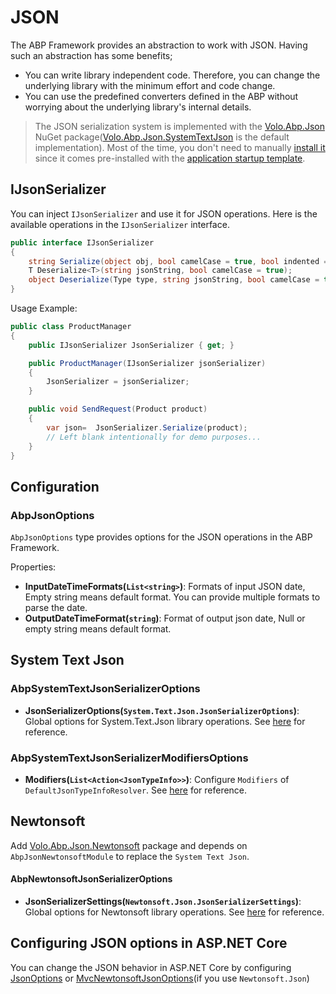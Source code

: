 # JSON
The ABP Framework provides an abstraction to work with JSON. Having such an abstraction has some benefits;

* You can write library independent code. Therefore, you can change the underlying library with the minimum effort and code change.
* You can use the predefined converters defined in the ABP without worrying about the underlying library's internal details.

> The JSON serialization system is implemented with the [Volo.Abp.Json](https://www.nuget.org/packages/Volo.Abp.Json) NuGet package([Volo.Abp.Json.SystemTextJson](https://www.nuget.org/packages/Volo.Abp.Json.SystemTextJson) is the default implementation). Most of the time, you don't need to manually [install it](https://abp.io/package-detail/Volo.Abp.Json) since it comes pre-installed with the [application startup template](../../solution-templates/layered-web-application/index.md).

## IJsonSerializer

You can inject `IJsonSerializer` and use it for JSON operations. Here is the available operations in the `IJsonSerializer` interface.

```csharp
public interface IJsonSerializer
{
    string Serialize(object obj, bool camelCase = true, bool indented = false);
    T Deserialize<T>(string jsonString, bool camelCase = true);
    object Deserialize(Type type, string jsonString, bool camelCase = true);
}
```
Usage Example:

```csharp
public class ProductManager
{
    public IJsonSerializer JsonSerializer { get; }

    public ProductManager(IJsonSerializer jsonSerializer)
    {
        JsonSerializer = jsonSerializer;
    }

    public void SendRequest(Product product)
    {
        var json=  JsonSerializer.Serialize(product);
        // Left blank intentionally for demo purposes...
    }
}
```

## Configuration

### AbpJsonOptions

`AbpJsonOptions` type provides options for the JSON operations in the ABP Framework.

Properties:
* **InputDateTimeFormats(`List<string>`)**: Formats of input JSON date, Empty string means default format. You can provide multiple formats to parse the date.
* **OutputDateTimeFormat(`string`)**: Format of output json date, Null or empty string means default format.

## System Text Json

### AbpSystemTextJsonSerializerOptions

- **JsonSerializerOptions(`System.Text.Json.JsonSerializerOptions`)**: Global options for System.Text.Json library operations. See [here](https://docs.microsoft.com/en-us/dotnet/api/system.text.json.jsonserializeroptions) for reference.

### AbpSystemTextJsonSerializerModifiersOptions

- **Modifiers(`List<Action<JsonTypeInfo>>`)**: Configure `Modifiers` of `DefaultJsonTypeInfoResolver`. See [here](https://devblogs.microsoft.com/dotnet/announcing-dotnet-7-preview-6/#json-contract-customization) for reference.


## Newtonsoft

Add [Volo.Abp.Json.Newtonsoft](https://www.nuget.org/packages/Volo.Abp.Json.Newtonsoft) package and depends on `AbpJsonNewtonsoftModule` to replace the `System Text Json`.

#### AbpNewtonsoftJsonSerializerOptions

- **JsonSerializerSettings(`Newtonsoft.Json.JsonSerializerSettings`)**: Global options for Newtonsoft library operations. See [here](https://www.newtonsoft.com/json/help/html/T_Newtonsoft_Json_JsonSerializerSettings.htm) for reference.

## Configuring JSON options in ASP.NET Core

You can change the JSON behavior in ASP.NET Core by configuring [JsonOptions](https://docs.microsoft.com/en-us/dotnet/api/microsoft.aspnetcore.mvc.jsonoptions) or
[MvcNewtonsoftJsonOptions](https://learn.microsoft.com/en-us/dotnet/api/microsoft.aspnetcore.mvc.mvcnewtonsoftjsonoptions)(if you use `Newtonsoft.Json`)

